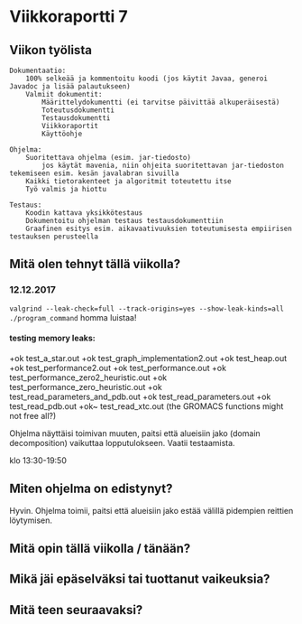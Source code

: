 # Viikkoraportti 7

## Viikon työlista

    Dokumentaatio:
        100% selkeää ja kommentoitu koodi (jos käytit Javaa, generoi Javadoc ja lisää palautukseen)
        Valmiit dokumentit:
            Määrittelydokumentti (ei tarvitse päivittää alkuperäisestä)
            Toteutusdokumentti
            Testausdokumentti
            Viikkoraportit
            Käyttöohje

    Ohjelma:
        Suoritettava ohjelma (esim. jar-tiedosto)
            jos käytät mavenia, niin ohjeita suoritettavan jar-tiedoston tekemiseen esim. kesän javalabran sivuilla
        Kaikki tietorakenteet ja algoritmit toteutettu itse
        Työ valmis ja hiottu

    Testaus:
        Koodin kattava yksikkötestaus
        Dokumentoitu ohjelman testaus testausdokumenttiin
        Graafinen esitys esim. aikavaativuuksien toteutumisesta empiirisen testauksen perusteella

## Mitä olen tehnyt tällä viikolla?

### 12.12.2017
`valgrind --leak-check=full --track-origins=yes --show-leak-kinds=all ./program_command` homma luistaa!

#### testing memory leaks:
+ok test_a_star.out
+ok test_graph_implementation2.out
+ok test_heap.out
+ok test_performance2.out
+ok test_performance.out
+ok test_performance_zero2_heuristic.out
+ok test_performance_zero_heuristic.out
+ok test_read_parameters_and_pdb.out
+ok test_read_parameters.out
+ok test_read_pdb.out
+ok~ test_read_xtc.out (the GROMACS functions might not free all?)

Ohjelma näyttäisi toimivan muuten, paitsi että alueisiin jako (domain decomposition) vaikuttaa lopputulokseen.
Vaatii testaamista.

klo 13:30-19:50

## Miten ohjelma on edistynyt?
Hyvin. Ohjelma toimii, paitsi että alueisiin jako estää välillä pidempien reittien löytymisen.

## Mitä opin tällä viikolla / tänään?

## Mikä jäi epäselväksi tai tuottanut vaikeuksia?

## Mitä teen seuraavaksi?
